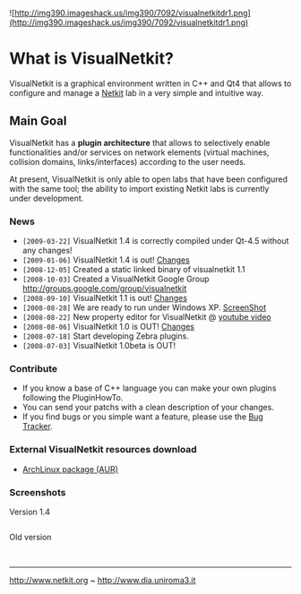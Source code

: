 ![http://img390.imageshack.us/img390/7092/visualnetkitdr1.png](http://img390.imageshack.us/img390/7092/visualnetkitdr1.png)

# What is VisualNetkit? #
VisualNetkit is a graphical environment written in C++ and Qt4 that allows to configure and manage a [Netkit](http://www.netkit.org) lab in a very simple and intuitive way.

## Main Goal ##
VisualNetkit has a **plugin architecture** that allows to selectively enable functionalities and/or services on network elements (virtual machines, collision domains, links/interfaces) according to the user needs.

At present, VisualNetkit is only able to open labs that have been configured with the same tool; the ability to import existing Netkit labs is currently under development.

### News ###
  * `[2009-03-22]` VisualNetkit 1.4 is correctly compiled under Qt-4.5 without any changes!
  * `[2009-01-06]` VisualNetkit 1.4 is out! [Changes](http://visual-netkit.googlecode.com/svn/tags/1.4/CHANGELOG)
  * `[2008-12-05]` Created a static linked binary of visualnetkit 1.1
  * `[2008-10-03]` Created a VisualNetkit Google Group http://groups.google.com/group/visualnetkit
  * `[2008-09-10]` VisualNetkit 1.1 is out! [Changes](http://visual-netkit.googlecode.com/svn/tags/1.1/CHANGELOG)
  * `[2008-08-28]` We are ready to run under Windows XP. [ScreenShot](http://www.capponcino.it/alessio/files/universita/tesi-visual-netkit/visual-netkit-on-windowsXP.png)
  * `[2008-08-22]` New property editor for VisualNetkit @ [youtube video](http://www.youtube.com/watch?v=OEpyObpZw7U)
  * `[2008-08-06]` VisualNetkit 1.0 is OUT! [Changes](http://visual-netkit.googlecode.com/svn/tags/1.0/CHANGELOG)
  * `[2008-07-18]` Start developing Zebra plugins.
  * `[2008-07-03]` VisualNetkit 1.0beta is OUT!

### Contribute ###
  * If you know a base of C++ language you can make your own plugins following the PluginHowTo.
  * You can send your patchs with a clean description of your changes.
  * If you find bugs or you simple want a feature, please use the [Bug Tracker](http://code.google.com/p/visual-netkit/issues/list).

### External VisualNetkit resources download ###
  * [ArchLinux package (AUR)](http://aur.archlinux.org/packages.php?ID=18948)

### Screenshots ###
Version 1.4

![![](http://www.capponcino.it/alessio/files/universita/tesi-visual-netkit/1.4/thumb_visualnetkit-quagga-suite-plugins.jpeg)](http://www.capponcino.it/alessio/files/universita/tesi-visual-netkit/1.4/visualnetkit-quagga-suite-plugins.jpeg)

Old version

![![](http://www.netkit.org/download/VisualNetkit/screenshots/visualnetkit_network-thumb.png)](http://www.netkit.org/download/VisualNetkit/screenshots/visualnetkit_network.png)
![![](http://www.netkit.org/download/VisualNetkit/screenshots/visualnetkit_file_editor-thumb.png)](http://www.netkit.org/download/VisualNetkit/screenshots/visualnetkit_file_editor.png)


---

http://www.netkit.org ~ http://www.dia.uniroma3.it